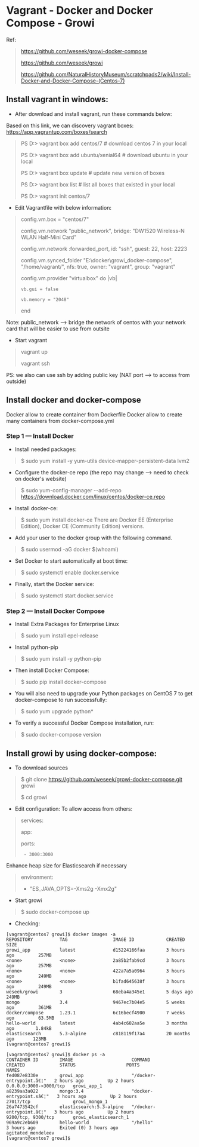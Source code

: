 # Vagrant - Docker and Docker Compose - Growi

Ref: 
  > https://github.com/weseek/growi-docker-compose
  >
  > https://github.com/weseek/growi
  >
  > https://github.com/NaturalHistoryMuseum/scratchpads2/wiki/Install-Docker-and-Docker-Compose-(Centos-7)
  >

## Install vagrant in windows:

* After download and install vagrant, run these commands below:

Based on this link, we can discovery vagrant boxes: https://app.vagrantup.com/boxes/search
>PS D:\> vagrant box add centos/7  # download centos 7 in your local
>
>PS D:\> vagrant box add ubuntu/xenial64  # download ubuntu in your local
>
>PS D:\> vagrant box update # update new version of boxes
>
>PS D:\> vagrant box list # list all boxes that existed in your local
>
>PS D:\> vagrant init centos/7

* Edit Vagrantfile with below information:

>  config.vm.box = "centos/7"
>
>  config.vm.network "public_network", bridge: "DW1520 Wireless-N WLAN Half-Mini Card"
>
>  config.vm.network :forwarded_port, id: "ssh", guest: 22, host: 2223
>
>  config.vm.synced_folder "E:\docker\growi_docker-compose", "/home/vagrant/", nfs: true, owner: "vagrant", group: "vagrant"
>
>  config.vm.provider "virtualbox" do |vb|
>
>     vb.gui = false
>
> 	  vb.memory = "2048"
>
>  end

Note:
  public_network --> bridge the network of centos with your network card that will be easier to use from outsite
  
* Start vagrant

> vagrant up
>
> vagrant ssh
>

PS: we also can use ssh by adding public key (NAT port --> to access from outside)

## Install docker and docker-compose

Docker allow to create container from Dockerfile
Docker allow to create many containers from docker-compose.yml

### Step 1 — Install Docker

* Install needed packages:
> $ sudo yum install -y yum-utils device-mapper-persistent-data lvm2
  
* Configure the docker-ce repo (the repo may change --> need to check on docker's website)
> $ sudo yum-config-manager --add-repo https://download.docker.com/linux/centos/docker-ce.repo

* Install docker-ce:
> $ sudo yum install docker-ce
There are Docker EE (Enterprise Edition), Docker CE (Community Edition) versions.

* Add your user to the docker group with the following command.
> $ sudo usermod -aG docker $(whoami)

* Set Docker to start automatically at boot time:
> $ sudo systemctl enable docker.service

* Finally, start the Docker service:
> $ sudo systemctl start docker.service

 ### Step 2 — Install Docker Compose
 
 * Install Extra Packages for Enterprise Linux
> $ sudo yum install epel-release

* Install python-pip
> $ sudo yum install -y python-pip

* Then install Docker Compose:
> $ sudo pip install docker-compose

* You will also need to upgrade your Python packages on CentOS 7 to get docker-compose to run successfully:
> $ sudo yum upgrade python*

* To verify a successful Docker Compose installation, run:
> $ sudo docker-compose version

## Install growi by using docker-compose:

* To download sources
> $ git clone https://github.com/weseek/growi-docker-compose.git growi
>
> $ cd growi
>

* Edit configuration:
To allow access from others:
> services:
>
>  app:
>
>    ports:
>    
>      - 3000:3000
>

Enhance heap size for Elasticsearch if necessary
>environment:
>
>  - "ES_JAVA_OPTS=-Xms2g -Xmx2g"
>  

* Start growi
> $ sudo docker-compose up

* Checking:
```
[vagrant@centos7 growi]$ docker images -a
REPOSITORY          TAG                 IMAGE ID            CREATED             SIZE
growi_app           latest              d15224166faa        3 hours ago         257MB
<none>              <none>              2a85b2fab9cd        3 hours ago         257MB
<none>              <none>              422a7a5a0964        3 hours ago         249MB
<none>              <none>              b1fad645638f        3 hours ago         249MB
weseek/growi        3                   68eba4a345e1        5 days ago          249MB
mongo               3.4                 9467ec7b04e5        5 weeks ago         361MB
docker/compose      1.23.1              6c16becf4900        7 weeks ago         63.5MB
hello-world         latest              4ab4c602aa5e        3 months ago        1.84kB
elasticsearch       5.3-alpine          c818119f17a4        20 months ago       123MB
[vagrant@centos7 growi]$ 
```

```
[vagrant@centos7 growi]$ docker ps -a
CONTAINER ID        IMAGE                      COMMAND                  CREATED             STATUS                   PORTS                    NAMES
fed087e8330e        growi_app                  "/docker-entrypoint.â€¦"   2 hours ago         Up 2 hours               0.0.0.0:3000->3000/tcp   growi_app_1
a8239aa3a022        mongo:3.4                  "docker-entrypoint.sâ€¦"   3 hours ago         Up 2 hours               27017/tcp                growi_mongo_1
26a7473542cf        elasticsearch:5.3-alpine   "/docker-entrypoint.â€¦"   3 hours ago         Up 2 hours               9200/tcp, 9300/tcp       growi_elasticsearch_1
969a9c2eb609        hello-world                "/hello"                 3 hours ago         Exited (0) 3 hours ago                            agitated_mendeleev
[vagrant@centos7 growi]$ 
```
